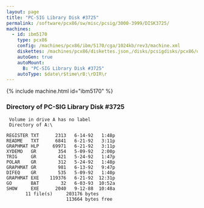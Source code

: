 ```yaml
---
layout: page
title: "PC-SIG Library Disk #3725"
permalink: /software/pcx86/sw/misc/pcsig/3000-3999/DISK3725/
machines:
  - id: ibm5170
    type: pcx86
    config: /machines/pcx86/ibm/5170/cga/1024kb/rev3/machine.xml
    diskettes: /machines/pcx86/diskettes.json,/disks/pcsigdisks/pcx86/diskettes.json
    autoGen: true
    autoMount:
      B: "PC-SIG Library Disk #3725"
    autoType: $date\r$time\rB:\rDIR\r
---
```


{% include machine.html id="ibm5170" %}

### Directory of PC-SIG Library Disk #3725

     Volume in drive A has no label
     Directory of A:\

    REGISTER TXT      2313   6-14-92   1:48p
    README   TXT      6841   6-21-92   3:11p
    GRAPHMAT HLP     69971   6-21-92   3:11p
    XYDEMO   GR        354   5-09-92   2:00p
    TRIG     GR        421   5-24-92   1:47p
    POLAR    GR        312   5-24-92   1:48p
    GRAPHMAT GR        981   6-13-92   9:47p
    DIFEQ    GR        535   5-09-92   1:40p
    GRAPHMAT EXE    119376   6-21-92  12:31p
    GO       BAT        32   6-03-93  10:52a
    SHOW     EXE      2040   9-12-88  10:48a
           11 file(s)     203176 bytes
                          113664 bytes free
